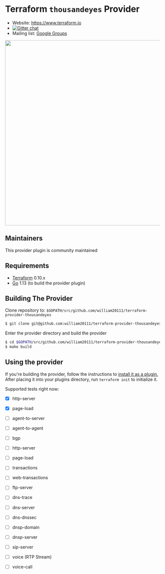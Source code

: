 Terraform `thousandeyes` Provider
=========================

- Website: https://www.terraform.io
- [![Gitter chat](https://badges.gitter.im/hashicorp-terraform/Lobby.png)](https://gitter.im/hashicorp-terraform/Lobby)
- Mailing list: [Google Groups](http://groups.google.com/group/terraform-tool)

<img src="https://cdn.rawgit.com/hashicorp/terraform-website/master/content/source/assets/images/logo-hashicorp.svg" width="600px">

Maintainers
-----------

This provider plugin is community maintained

Requirements
------------

-	[Terraform](https://www.terraform.io/downloads.html) 0.10.x
-	[Go](https://golang.org/doc/install) 1.13 (to build the provider plugin)

Building The Provider
---------------------

Clone repository to: `$GOPATH/src/github.com/william20111/terraform-provider-thousandeyes`

```sh
$ git clone git@github.com:william20111/terraform-provider-thousandeyes $GOPATH/src/github.com/william20111/terraform-provider-thousandeyes
```

Enter the provider directory and build the provider

```sh
$ cd $GOPATH/src/github.com/william20111/terraform-provider-thousandeyes
$ make build
```

Using the provider
----------------------
If you're building the provider, follow the instructions to [install it as a plugin.](https://www.terraform.io/docs/plugins/basics.html#installing-a-plugin) After placing it into your plugins directory,  run `terraform init` to initialize it.

Supported tests right now:

- [x] http-server
- [x] page-load
- [ ] agent-to-server
- [ ] agent-to-agent
- [ ] bgp
- [ ] http-server
- [ ] page-load
- [ ] transactions
- [ ] web-transactions
- [ ] ftp-server
- [ ] dns-trace
- [ ] dns-server
- [ ] dns-dnssec
- [ ] dnsp-domain
- [ ] dnsp-server
- [ ] sip-server
- [ ] voice (RTP Stream)
- [ ] voice-call

